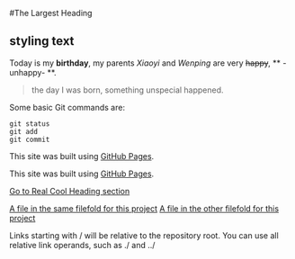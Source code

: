 #The Largest Heading
## styling text
Today is my **birthday**, my parents *Xiaoyi* and *Wenping* are very ~~happy~~, ** -unhappy- **.
> the day I was born, something unspecial happened.

Some basic Git commands are:
```
git status
git add
git commit
```

This site was built using [GitHub Pages](https://pages.github.com/).

This site was built using [GitHub Pages](https://pages.github.com/).


[Go to Real Cool Heading section](#the-largest-heading)

[A file in the same filefold for this project](./1.txt)
[A file in the other filefold for this project](../readme/README.md)

Links starting with / will be relative to the repository root. You can use all relative link operands, such as ./ and ../

